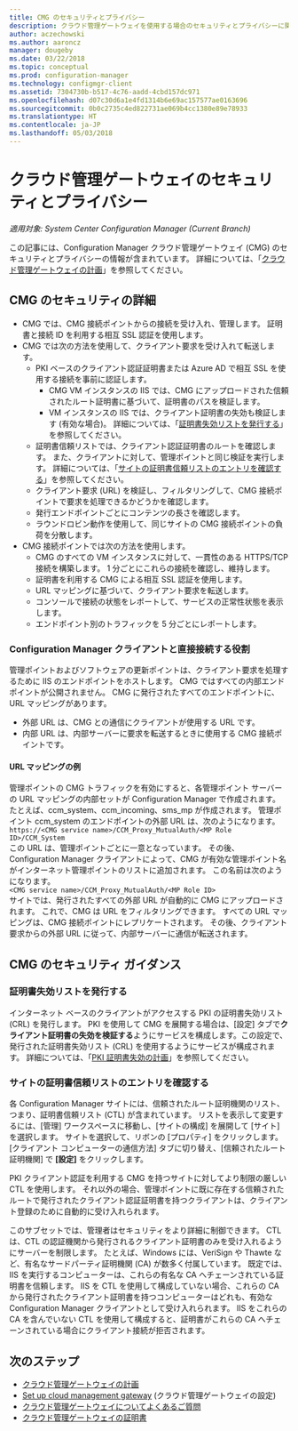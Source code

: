 ```yaml
---
title: CMG のセキュリティとプライバシー
description: クラウド管理ゲートウェイを使用する場合のセキュリティとプライバシーに関するガイダンスおよび推奨事項について説明します。
author: aczechowski
ms.author: aaroncz
manager: dougeby
ms.date: 03/22/2018
ms.topic: conceptual
ms.prod: configuration-manager
ms.technology: configmgr-client
ms.assetid: 7304730b-b517-4c76-aadd-4cbd157dc971
ms.openlocfilehash: d07c30d6a1e4fd1314b6e69ac157577ae0163696
ms.sourcegitcommit: 0b0c2735c4ed822731ae069b4cc1380e89e78933
ms.translationtype: HT
ms.contentlocale: ja-JP
ms.lasthandoff: 05/03/2018
---
```

# <a name="security-and-privacy-for-the-cloud-management-gateway"></a>クラウド管理ゲートウェイのセキュリティとプライバシー

*適用対象: System Center Configuration Manager (Current Branch)*

この記事には、Configuration Manager クラウド管理ゲートウェイ (CMG) のセキュリティとプライバシーの情報が含まれています。 詳細については、「[クラウド管理ゲートウェイの計画](/sccm/core/clients/manage/cmg/plan-cloud-management-gateway)」を参照してください。

## <a name="cmg-security-details"></a>CMG のセキュリティの詳細
- CMG では、CMG 接続ポイントからの接続を受け入れ、管理します。 証明書と接続 ID を利用する相互 SSL 認証を使用します。
- CMG では次の方法を使用して、クライアント要求を受け入れて転送します。
    - PKI ベースのクライアント認証証明書または Azure AD で相互 SSL を使用する接続を事前に認証します。 
      - CMG VM インスタンスの IIS では、CMG にアップロードされた信頼されたルート証明書に基づいて、証明書のパスを検証します。
      - VM インスタンスの IIS では、クライアント証明書の失効も検証します (有効な場合)。 詳細については、「[証明書失効リストを発行する](#bkmk_crl)」を参照してください。
    - 証明書信頼リストでは、クライアント認証証明書のルートを確認します。 また、クライアントに対して、管理ポイントと同じ検証を実行します。 詳細については、「[サイトの証明書信頼リストのエントリを確認する](#bkmk_ctl)」を参照してください。
    - クライアント要求 (URL) を検証し、フィルタリングして、CMG 接続ポイントで要求を処理できるかどうかを確認します。  
    - 発行エンドポイントごとにコンテンツの長さを確認します。
    - ラウンドロビン動作を使用して、同じサイトの CMG 接続ポイントの負荷を分散します。
- CMG 接続ポイントでは次の方法を使用します。
    - CMG のすべての VM インスタンスに対して、一貫性のある HTTPS/TCP 接続を構築します。 1 分ごとにこれらの接続を確認し、維持します。
    - 証明書を利用する CMG による相互 SSL 認証を使用します。
    - URL マッピングに基づいて、クライアント要求を転送します。
    - コンソールで接続の状態をレポートして、サービスの正常性状態を表示します。
    - エンドポイント別のトラフィックを 5 分ごとにレポートします。

### <a name="configuration-manager-client-facing-roles"></a>Configuration Manager クライアントと直接接続する役割
管理ポイントおよびソフトウェアの更新ポイントは、クライアント要求を処理するために IIS のエンドポイントをホストします。 CMG ではすべての内部エンドポイントが公開されません。 CMG に発行されたすべてのエンドポイントに、URL マッピングがあります。
  - 外部 URL は、CMG との通信にクライアントが使用する URL です。
  - 内部 URL は、内部サーバーに要求を転送するときに使用する CMG 接続ポイントです。

#### <a name="url-mapping-example"></a>URL マッピングの例
管理ポイントの CMG トラフィックを有効にすると、各管理ポイント サーバーの URL マッピングの内部セットが Configuration Manager で作成されます。 たとえば、ccm_system、ccm_incoming、sms_mp が作成されます。 管理ポイント ccm_system のエンドポイントの外部 URL は、次のようになります。  
`https://<CMG service name>/CCM_Proxy_MutualAuth/<MP Role ID>/CCM_System`  
この URL は、管理ポイントごとに一意となっています。 その後、Configuration Manager クライアントによって、CMG が有効な管理ポイント名がインターネット管理ポイントのリストに追加されます。 この名前は次のようになります。  
`<CMG service name>/CCM_Proxy_MutualAuth/<MP Role ID>`  
サイトでは、発行されたすべての外部 URL が自動的に CMG にアップロードされます。 これで、CMG は URL をフィルタリングできます。 すべての URL マッピングは、CMG 接続ポイントにレプリケートされます。 その後、クライアント要求からの外部 URL に従って、内部サーバーに通信が転送されます。



## <a name="security-guidance-for-cmg"></a>CMG のセキュリティ ガイダンス


<a name="bkmk_crl"></a>

### <a name="publish-the-certificate-revocation-list"></a>証明書失効リストを発行する

インターネット ベースのクライアントがアクセスする PKI の証明書失効リスト (CRL) を発行します。 PKI を使用して CMG を展開する場合は、[設定] タブで**クライアント証明書の失効を検証する**ようにサービスを構成します。この設定で、発行された証明書失効リスト (CRL) を使用するようにサービスが構成されます。 詳細については、「[PKI 証明書失効の計画](/sccm/core/plan-design/security/plan-for-security#BKMK_PlanningForCRLs)」を参照してください。



<a name="bkmk_ctl"></a>

### <a name="review-entries-in-the-sites-certificate-trust-list"></a>サイトの証明書信頼リストのエントリを確認する
<!--503739-->
各 Configuration Manager サイトには、信頼されたルート証明機関のリスト、つまり、証明書信頼リスト (CTL) が含まれています。 リストを表示して変更するには、[管理] ワークスペースに移動し、[サイトの構成] を展開して [サイト] を選択します。 サイトを選択して、リボンの [プロパティ] をクリックします。 [クライアント コンピューターの通信方法] タブに切り替え、[信頼されたルート証明機関] で **[設定]** をクリックします。
 
PKI クライアント認証を利用する CMG を持つサイトに対してより制限の厳しい CTL を使用します。 それ以外の場合、管理ポイントに既に存在する信頼されたルートで発行されたクライアント認証証明書を持つクライアントは、クライアント登録のために自動的に受け入れられます。

このサブセットでは、管理者はセキュリティをより詳細に制御できます。 CTL は、CTL の認証機関から発行されるクライアント証明書のみを受け入れるようにサーバーを制限します。 たとえば、Windows には、VeriSign や Thawte など、有名なサードパーティ証明機関 (CA) が数多く付属しています。 既定では、IIS を実行するコンピューターは、これらの有名な CA へチェーンされている証明書を信頼します。 IIS を CTL を使用して構成していない場合、これらの CA から発行されたクライアント証明書を持つコンピューターはどれも、有効な Configuration Manager クライアントとして受け入れられます。 IIS をこれらの CA を含んでいない CTL を使用して構成すると、証明書がこれらの CA へチェーンされている場合にクライアント接続が拒否されます。 


<!--486209-->


<!-- ## Privacy information for CMG -->


## <a name="next-steps"></a>次のステップ

- [クラウド管理ゲートウェイの計画](/sccm/core/clients/manage/cmg/plan-cloud-management-gateway)
- [Set up cloud management gateway](/sccm/core/clients/manage/cmg/setup-cloud-management-gateway) (クラウド管理ゲートウェイの設定)
- [クラウド管理ゲートウェイについてよくあるご質問](/sccm/core/clients/manage/cmg/cloud-management-gateway-faq)
- [クラウド管理ゲートウェイの証明書](/sccm/core/clients/manage/cmg/certificates-for-cloud-management-gateway)
